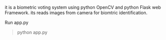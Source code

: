 it is a biometric voting system using python OpenCV and python Flask web Framework.
its reads images from camera for biomtric identification.


Run app.py
>python app.py 

